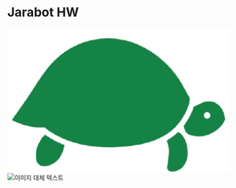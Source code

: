 # Jarabot HW


<img src="https://github.com/firstbot1/jarabot/blob/main/exercise/pic/jarabot.png" alt="이미지 대체 텍스트" style="float: left;">

<img src="https://github.com/firstbot1/jarabot/blob/main/exercise/pic/assembly.png" alt="이미지 대체 텍스트" style="float: left;">
